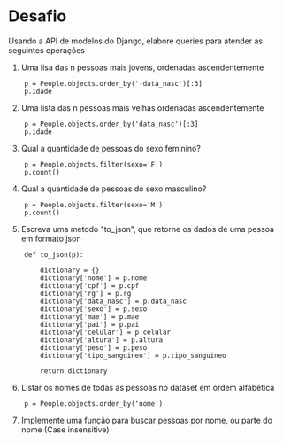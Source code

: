 # Desafio
Usando a API de modelos do Django, elabore queries para atender as seguintes operações

1. Uma lisa das n pessoas mais jovens, ordenadas ascendentemente

```
    p = People.objects.order_by('-data_nasc')[:3]
    p.idade
```

2. Uma lista das n pessoas mais velhas ordenadas ascendentemente

```
    p = People.objects.order_by('data_nasc')[:3]
    p.idade
```

3. Qual a quantidade de pessoas do sexo feminino?

```
    p = People.objects.filter(sexo='F')
    p.count()
```

4. Qual a quantidade de pessoas do sexo masculino?

```
    p = People.objects.filter(sexo='M')
    p.count()
```

5. Escreva uma método "to_json", que retorne os dados de uma pessoa em formato json

```
    def to_json(p):

        dictionary = {}
        dictionary['nome'] = p.nome
        dictionary['cpf'] = p.cpf
        dictionary['rg'] = p.rg
        dictionary['data_nasc'] = p.data_nasc
        dictionary['sexo'] = p.sexo
        dictionary['mae'] = p.mae
        dictionary['pai'] = p.pai
        dictionary['celular'] = p.celular
        dictionary['altura'] = p.altura
        dictionary['peso'] = p.peso
        dictionary['tipo_sanguineo'] = p.tipo_sanguineo

        return dictionary
```

6. Listar os nomes de todas as pessoas no dataset em ordem alfabética

```
    p = People.objects.order_by('nome')
```

7. Implemente uma função para buscar pessoas por nome, ou parte do nome (Case insensitive)
